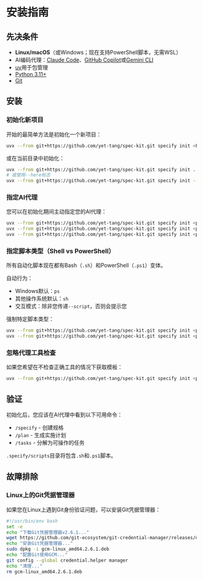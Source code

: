 # 安装指南

## 先决条件

- **Linux/macOS**（或Windows；现在支持PowerShell脚本，无需WSL）
- AI编码代理：[Claude Code](https://www.anthropic.com/claude-code)、[GitHub Copilot](https://code.visualstudio.com/)或[Gemini CLI](https://github.com/google-gemini/gemini-cli)
- [uv](https://docs.astral.sh/uv/)用于包管理
- [Python 3.11+](https://www.python.org/downloads/)
- [Git](https://git-scm.com/downloads)

## 安装

### 初始化新项目

开始的最简单方法是初始化一个新项目：

```bash
uvx --from git+https://github.com/yet-tang/spec-kit.git specify init <PROJECT_NAME>
```

或在当前目录中初始化：

```bash
uvx --from git+https://github.com/yet-tang/spec-kit.git specify init .
# 或使用--here标志
uvx --from git+https://github.com/yet-tang/spec-kit.git specify init --here
```

### 指定AI代理

您可以在初始化期间主动指定您的AI代理：

```bash
uvx --from git+https://github.com/yet-tang/spec-kit.git specify init <project_name> --ai claude
uvx --from git+https://github.com/yet-tang/spec-kit.git specify init <project_name> --ai gemini
uvx --from git+https://github.com/yet-tang/spec-kit.git specify init <project_name> --ai copilot
```

### 指定脚本类型（Shell vs PowerShell）

所有自动化脚本现在都有Bash（`.sh`）和PowerShell（`.ps1`）变体。

自动行为：
- Windows默认：`ps`
- 其他操作系统默认：`sh`
- 交互模式：除非您传递`--script`，否则会提示您

强制特定脚本类型：
```bash
uvx --from git+https://github.com/yet-tang/spec-kit.git specify init <project_name> --script sh
uvx --from git+https://github.com/yet-tang/spec-kit.git specify init <project_name> --script ps
```

### 忽略代理工具检查

如果您希望在不检查正确工具的情况下获取模板：

```bash
uvx --from git+https://github.com/yet-tang/spec-kit.git specify init <project_name> --ai claude --ignore-agent-tools
```

## 验证

初始化后，您应该在AI代理中看到以下可用命令：
- `/specify` - 创建规格
- `/plan` - 生成实施计划
- `/tasks` - 分解为可操作的任务

`.specify/scripts`目录将包含`.sh`和`.ps1`脚本。

## 故障排除

### Linux上的Git凭据管理器

如果您在Linux上遇到Git身份验证问题，可以安装Git凭据管理器：

```bash
#!/usr/bin/env bash
set -e
echo "下载Git凭据管理器v2.6.1..."
wget https://github.com/git-ecosystem/git-credential-manager/releases/download/v2.6.1/gcm-linux_amd64.2.6.1.deb
echo "安装Git凭据管理器..."
sudo dpkg -i gcm-linux_amd64.2.6.1.deb
echo "配置Git使用GCM..."
git config --global credential.helper manager
echo "清理..."
rm gcm-linux_amd64.2.6.1.deb
```